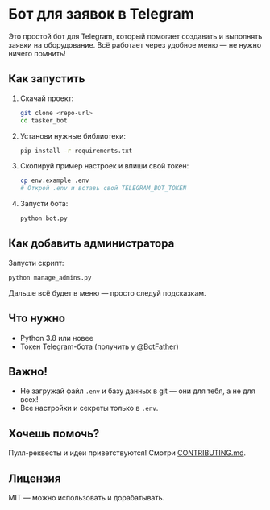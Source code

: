 # Бот для заявок в Telegram

Это простой бот для Telegram, который помогает создавать и выполнять заявки на оборудование. Всё работает через удобное меню — не нужно ничего помнить!

## Как запустить

1. Скачай проект:
   ```bash
   git clone <repo-url>
   cd tasker_bot
   ```
2. Установи нужные библиотеки:
   ```bash
   pip install -r requirements.txt
   ```
3. Скопируй пример настроек и впиши свой токен:
   ```bash
   cp env.example .env
   # Открой .env и вставь свой TELEGRAM_BOT_TOKEN
   ```
4. Запусти бота:
   ```bash
   python bot.py
   ```

## Как добавить администратора

Запусти скрипт:
```bash
python manage_admins.py
```
Дальше всё будет в меню — просто следуй подсказкам.

## Что нужно
- Python 3.8 или новее
- Токен Telegram-бота (получить у [@BotFather](https://t.me/BotFather))

## Важно!
- Не загружай файл `.env` и базу данных в git — они для тебя, а не для всех!
- Все настройки и секреты только в `.env`.

## Хочешь помочь?
Пулл-реквесты и идеи приветствуются! Смотри [CONTRIBUTING.md](CONTRIBUTING.md).

## Лицензия
MIT — можно использовать и дорабатывать.
